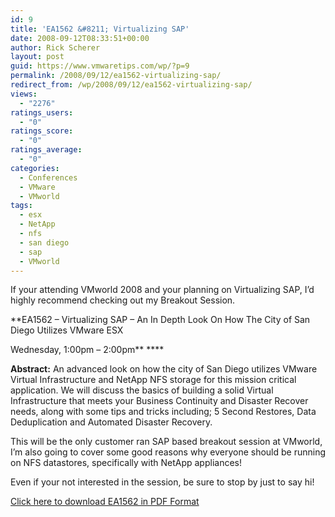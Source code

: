 ```yaml
---
id: 9
title: 'EA1562 &#8211; Virtualizing SAP'
date: 2008-09-12T08:33:51+00:00
author: Rick Scherer
layout: post
guid: https://www.vmwaretips.com/wp/?p=9
permalink: /2008/09/12/ea1562-virtualizing-sap/
redirect_from: /wp/2008/09/12/ea1562-virtualizing-sap/
views:
  - "2276"
ratings_users:
  - "0"
ratings_score:
  - "0"
ratings_average:
  - "0"
categories:
  - Conferences
  - VMware
  - VMworld
tags:
  - esx
  - NetApp
  - nfs
  - san diego
  - sap
  - VMworld
---
```

If your attending VMworld 2008 and your planning on Virtualizing SAP, I&#8217;d highly recommend checking out my Breakout Session.

**EA1562 &#8211; Virtualizing SAP &#8211; An In Depth Look On How The City of San Diego Utilizes VMware ESX
  
Wednesday, 1:00pm &#8211; 2:00pm** ****

**Abstract:** An advanced look on how the city of San Diego utilizes VMware Virtual Infrastructure and NetApp NFS storage for this mission critical application. We will discuss the basics of building a solid Virtual Infrastructure that meets your Business Continuity and Disaster Recover needs, along with some tips and tricks including; 5 Second Restores, Data Deduplication and Automated Disaster Recovery.

This will be the only customer ran SAP based breakout session at VMworld, I&#8217;m also going to cover some good reasons why everyone should be running on NFS datastores, specifically with NetApp appliances!

Even if your not interested in the session, be sure to stop by just to say hi!



[Click here to download EA1562 in PDF Format](https://www.vmwaretips.com/wp/wp-content/uploads/2008/11/ea1562.pdf)